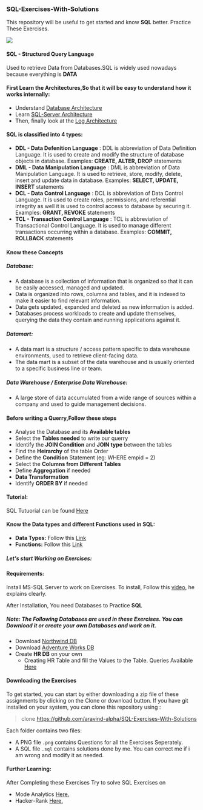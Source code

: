 ### SQL-Exercises-With-Solutions
This repository will be useful to get started and know **SQL** better. Practice These Exercises.

![](https://github.com/aravind-alpha/SQL-Exercises-With-Solutions/blob/master/675172-data_database_sql_query-128.png)

#### SQL - Structured Query Language

Used to retrieve Data from Databases.SQL is widely used nowadays because everything is **DATA**

#### First Learn the Architectures,So that it will be easy to understand how it works internally:

- Understand [Database Architecture](https://www.w3schools.in/dbms/database-architecture/)
- Learn [SQL-Server Architecture](https://www.guru99.com/sql-server-architecture.html)
- Then, finally look at the [Log Architecture](https://www.sqlshack.com/sql-server-transaction-log-architecture/)

#### SQL is classified into 4 types:

- **DDL - Data Defenition Language** : DDL is abbreviation of Data Definition Language. It is used to create and modify the structure of database objects in database. Examples: **CREATE, ALTER, DROP** statements
- **DML - Data Manipulation Language** : DML is abbreviation of Data Manipulation Language. It is used to retrieve, store, modify, delete, insert and update data in database. Examples: **SELECT, UPDATE, INSERT** statements
- **DCL - Data Control Language** : DCL is abbreviation of Data Control Language. It is used to create roles, permissions, and referential integrity as well it is used     to control access to database by securing it. Examples: **GRANT, REVOKE** statements
- **TCL - Transaction Control Language** : TCL is abbreviation of Transactional Control Language. It is used to manage different transactions occurring within a database. Examples: **COMMIT, ROLLBACK** statements

#### Know these Concepts
	
##### Database:
- A database is a collection of information that is organized so that it can be easily accessed, managed and updated.
- Data is organized into rows, columns and tables, and it is indexed to make it easier to find relevant information. 
- Data gets updated, expanded and deleted as new information is added. 
- Databases process workloads to create and update themselves, querying the data they contain and running applications against it.

##### Datamart: 
- A data mart is a structure / access pattern specific to data warehouse environments, used to retrieve client-facing data. 
- The data mart is a subset of the data warehouse and is usually oriented to a specific business line or team.

##### Data Warehouse / Enterprise Data Warehouse:
- A large store of data accumulated from a wide range of sources within a company and used to guide management decisions.
	
#### Before writing a Querry,Follow these steps

-	Analyse the Database and its **Available tables**
-	Select the **Tables needed** to write our querry
-	Identify the **JOIN Condition** and **JOIN type** between the tables
-	Find the **Heirarchy** of the table Order
-	Define the **Condition** Statement (eg: WHERE empid = 2)
-	Select the **Columns from Different Tables**
-	Define **Aggregation** if needed
-	**Data Transformation** 
-	Identify **ORDER BY** if needed

#### Tutorial: 
SQL Tutuorial can be found [Here](https://www.w3schools.com/sql/)

#### Know the Data types and different Functions used in SQL:
	
- **Data Types:** Follow this [Link](https://www.w3schools.com/sql/sql_datatypes.asp)
- **Functions:** Follow this [Link](https://www.w3schools.com/sql/sql_ref_sqlserver.asp)

##### Let's start Working on Exercises:

#### Requirements:
Install MS-SQL Server to work on Exercises. To install, Follow this [video](https://www.youtube.com/watch?v=vng0P8Gfx2g), he explains clearly.

After Installation, You need Databases to Practice **SQL**

##### Note: The Following Databases are used in these Exercises. You can Download it or create your own Databases and work on it.

- Download [Northwind DB](https://www.microsoft.com/en-in/download/details.aspx?id=23654) 
- Download [Adventure Works DB](https://www.microsoft.com/en-us/download/details.aspx?id=49502)
- Create **HR DB** on your own 
  - Creating HR Table and fill the Values to the Table. Queries Available [Here](https://github.com/i-m-aravind/SQL-Exercises-With-Solutions/tree/master/HR-DB)

#### Downloading the Exercises
To get started, you can start by either downloading a zip file of these assignments by clicking on the Clone or download button. If you have git installed on your system, you can clone this repository using :

> clone https://github.com/aravind-alpha/SQL-Exercises-With-Solutions

Each folder contains two files:
- A PNG file `.png` contains Questions for all the Exercises Seperately.
- A SQL file `.sql` contains solutions done by me. You can correct me if i am wrong and modify it as needed.

#### Further Learning:
After Completing these Exercises Try to solve SQL Exercises on

- Mode Analytics [Here.](https://mode.com/)
- Hacker-Rank [Here.](https://www.hackerrank.com/domains/sql)

